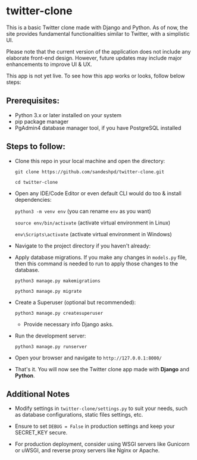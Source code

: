 # twitter-clone
This is a basic Twitter clone made with Django and Python. As of now, the site provides fundamental functionalities similar to Twitter, with a simplistic UI.

Please note that the current version of the application does not include any elaborate front-end design. However, future updates may include major enhancements to improve UI & UX.

This app is not yet live. To see how this app works or looks, follow below steps:

## Prerequisites:
  * Python 3.x or later installed on your system
  * pip package manager
  * PgAdmin4 database manager tool, if you have PostgreSQL installed

## Steps to follow:

* Clone this repo in your local machine and open the directory:

   `git clone https://github.com/sandeshpd/twitter-clone.git`
  
    `cd twitter-clone`

* Open any IDE/Code Editor or even default CLI would do too & install dependencies:

  `python3 -m venv env` (you can rename `env` as you want)
  
  `source env/bin/activate` (activate virtual environment in Linux)

  `env\Scripts\activate` (activate virtual environment in Windows)

* Navigate to the project directory if you haven't already:

* Apply database migrations. If you make any changes in `models.py` file, then this command is needed to run to apply those changes to the database.

  `python3 manage.py makemigrations`

  `python3 manage.py migrate`

* Create a Superuser (optional but recommended):

  `python3 manage.py createsuperuser`
  
  * Provide necessary info Django asks.

* Run the development server:

  `python3 manage.py runserver`

* Open your browser and navigate to `http://127.0.0.1:8000/`

* That's it. You will now see the Twitter clone app made with **Django** and **Python**.

 ## Additional Notes

* Modify settings in `twitter-clone/settings.py` to suit your needs, such as database configurations, static files settings, etc.

* Ensure to set `DEBUG = False` in production settings and keep your SECRET_KEY secure.

* For production deployment, consider using WSGI servers like Gunicorn or uWSGI, and reverse proxy servers like Nginx or Apache.
